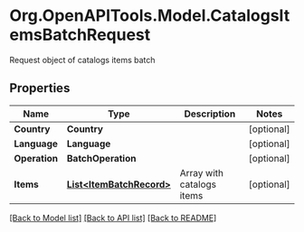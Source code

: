 # Org.OpenAPITools.Model.CatalogsItemsBatchRequest
Request object of catalogs items batch

## Properties

Name | Type | Description | Notes
------------ | ------------- | ------------- | -------------
**Country** | **Country** |  | [optional] 
**Language** | **Language** |  | [optional] 
**Operation** | **BatchOperation** |  | [optional] 
**Items** | [**List&lt;ItemBatchRecord&gt;**](ItemBatchRecord.md) | Array with catalogs items | [optional] 

[[Back to Model list]](../README.md#documentation-for-models) [[Back to API list]](../README.md#documentation-for-api-endpoints) [[Back to README]](../README.md)

